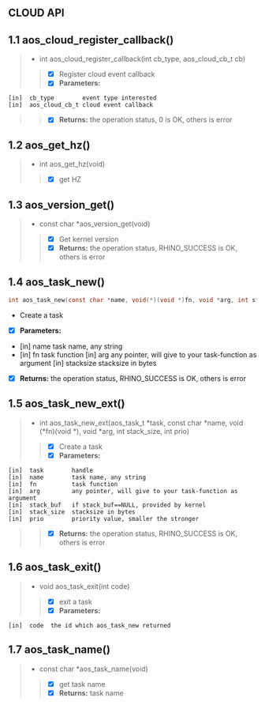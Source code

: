 ## CLOUD API
## 1.1 aos_cloud_register_callback()
> * int aos_cloud_register_callback(int cb_type, aos_cloud_cb_t cb)
> > - [x] Register cloud event callback
> > - [x] ************Parameters:************

    [in]  cb_type        event type interested
    [in]  aos_cloud_cb_t cloud event callback

> > - [x] ************Returns:************
      the operation status, 0 is OK, others is error

## 1.2 aos_get_hz()
> * int aos_get_hz(void)
> > - [x] get HZ

## 1.3 aos_version_get()
> * const char *aos_version_get(void)
> > - [x] Get kernel version
> > - [x] ************Returns:************
      the operation status, RHINO_SUCCESS is OK, others is error

## 1.4 aos_task_new()
```c
int aos_task_new(const char *name, void(*)(void *)fn, void *arg, int stack_size)
```
* Create a task

- [x] ************Parameters:************

-    [in]  name       task name, any string
-    [in]  fn         task function
    [in]  arg        any pointer, will give to your task-function as argument
    [in]  stacksize  stacksize in bytes

- [x] ************Returns:************
      the operation status, RHINO_SUCCESS is OK, others is error

## 1.5 aos_task_new_ext()
> * int aos_task_new_ext(aos_task_t *task, const char *name, void (*fn)(void *), void *arg, int stack_size, int prio)
> > - [x] Create a task
> > - [x] ************Parameters:************

    [in]  task        handle
    [in]  name        task name, any string
    [in]  fn          task function
    [in]  arg         any pointer, will give to your task-function as argument
    [in]  stack_buf   if stack_buf==NULL, provided by kernel
    [in]  stack_size  stacksize in bytes
    [in]  prio        priority value, smaller the stronger

> > - [x] ************Returns:************
      the operation status, RHINO_SUCCESS is OK, others is error

## 1.6 aos_task_exit()
> * void aos_task_exit(int code)
> > - [x] exit a task
> > - [x] ************Parameters:************

    [in]  code  the id which aos_task_new returned

## 1.7 aos_task_name()
> * const char *aos_task_name(void)
> > - [x] get task name
> > - [x] ************Returns:************
      task name
